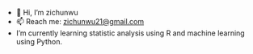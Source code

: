 - 👋 Hi, I’m zichunwu
- 📫 Reach me: zichunwu21@gmail.com
-  I’m currently learning statistic analysis using R and machine learning using Python.

<!---
zichunwu21/zichunwu21 is a ✨ special ✨ repository because its `README.md` (this file) appears on your GitHub profile.
You can click the Preview link to take a look at your changes.
--->
